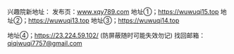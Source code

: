 
兴趣院新地址：
发布页：www.xqy789.com
地址①；https://wuwuqi15.top
地址②；https://wuwuqi13.top
地址③；https://wuwuqi14.top

地址④；https://23.224.59.102/ (防屏蔽随时可能失效勿记)
找回邮箱：qiqiwuqi7757@gmail.com

